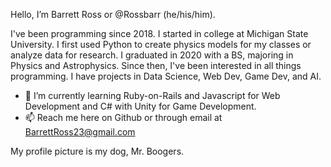 Hello, I’m Barrett Ross or @Rossbarr (he/his/him).

I've been programming since 2018. I started in college at Michigan State University. I first used Python to create physics models for my classes or analyze data for research. I graduated in 2020 with a BS, majoring in Physics and Astrophysics. Since then, I've been interested in all things programming. I have projects in Data Science, Web Dev, Game Dev, and AI.

- 🌱 I’m currently learning Ruby-on-Rails and Javascript for Web Development and C# with Unity for Game Development.
- 📫 Reach me here on Github or through email at BarrettRoss23@gmail.com

My profile picture is my dog, Mr. Boogers.
